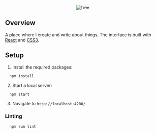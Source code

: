 <p align="center">
  <img alt="free" src="https://user-images.githubusercontent.com/16131737/38890565-a338c8e4-4236-11e8-955a-a0f3170246a6.png" />
</p>

## Overview
A place where I create and write about things. The interface is built with [React](https://reactjs.org) and [CSS3](https://developer.mozilla.org/en-US/docs/Web/CSS/CSS3).

## Setup
1. Install the required packages:
```javascript
  npm install
```
2. Start a local server:
```javascript
  npm start 
```
3. Navigate to `http://localhost:4200/`.

### Linting
```javascript
  npm run lint
```
